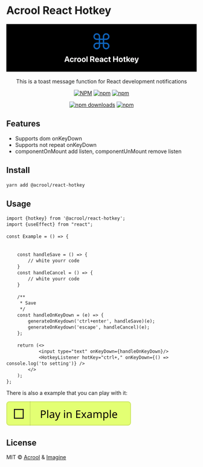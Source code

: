 # Acrool React Hotkey

<a href="https://acrool-react-hotkey.pages.dev/" title="Acrool React Hotkey - This is a hotkey component for ReactJs">
    <img src="https://raw.githubusercontent.com/acrool/acrool-react-hotkey/main/example/public/og.webp" alt="Acrool React Hotkey Logo"/>
</a>

<p align="center">
    This is a toast message function for React development notifications
</p>

<div align="center">

[![NPM](https://img.shields.io/npm/v/@acrool/react-hotkey.svg?style=for-the-badge)](https://www.npmjs.com/package/@acrool/react-hotkey)
[![npm](https://img.shields.io/bundlejs/size/@acrool/react-hotkey?style=for-the-badge)](https://github.com/acrool/@acrool/react-hotkey/blob/main/LICENSE)
[![npm](https://img.shields.io/npm/l/@acrool/react-hotkey?style=for-the-badge)](https://github.com/acrool/react-hotkey/blob/main/LICENSE)

[![npm downloads](https://img.shields.io/npm/dm/@acrool/react-hotkey.svg?style=for-the-badge)](https://www.npmjs.com/package/@acrool/react-hotkey)
[![npm](https://img.shields.io/npm/dt/@acrool/react-hotkey.svg?style=for-the-badge)](https://www.npmjs.com/package/@acrool/react-hotkey)

</div>




## Features

- Supports dom onKeyDown
- Supports not repeat onKeyDown
- componentOnMount add listen, componentUnMount remove listen

## Install

```bash
yarn add @acrool/react-hotkey
```

## Usage

```tsx
import {hotkey} from '@acrool/react-hotkey';
import {useEffect} from "react";

const Example = () => {

    
    const handleSave = () => {
        // white yourr code
    }
    const handleCancel = () => {
        // white yourr code
    }
    
    /**
     * Save
     */
    const handleOnKeyDown = (e) => {
        generateOnKeydown('ctrl+enter', handleSave)(e);
        generateOnKeydown('escape', handleCancel)(e);
    };
    
    return (<>
            <input type="text" onKeyDown={handleOnKeyDown}/>
            <HotkeyListener hotKey="ctrl+," onKeyDown={() => console.log('to setting')} />
        </>
    );
};
```

There is also a example that you can play with it:

[![Play react-editext-example](https://raw.githubusercontent.com/acrool/acrool-react-hotkey/main/play-in-example-button.svg)](https://acrool-react-hotkey.pages.dev)


## License

MIT © [Acrool](https://github.com/acrool) & [Imagine](https://github.com/imagine10255)

